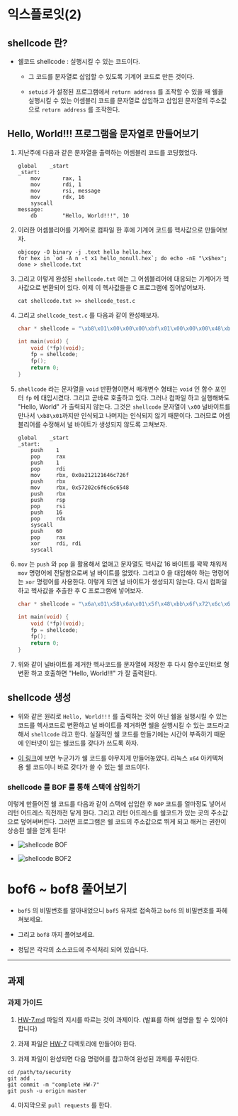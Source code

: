 # 익스플로잇(2)

## shellcode 란? 

- 쉘코드 shellcode : 실행시킬 수 있는 코드이다.

  - 그 코드를 문자열로 삽입할 수 있도록 기계어 코드로 만든 것이다. 

  - `setuid` 가 설정된 프로그램에서 `return address` 를 조작할 수 있을 때 쉘을 실행시킬 수 있는 어셈블리 코드를 문자열로 삽입하고 삽입된 문자열의 주소값으로 `return address` 를 조작한다. 

## Hello, World!!! 프로그램을 문자열로 만들어보기 

1. 지난주에 다음과 같은 문자열을 출력하는 어셈블리 코드를 코딩했었다. 

    ```assembly
    global    _start                  
    _start:                           
        mov       rax, 1             
        mov       rdi, 1            
        mov       rsi, message     
        mov       rdx, 16         
        syscall                  
    message:                    
        db        "Hello, World!!!", 10
    ```
    
2. 이러한 어셈블리어를 기계어로 컴파일 한 후에 기계어 코드를 헥사값으로 만들어보자. 

    ```shell
    objcopy -O binary -j .text hello hello.hex
    for hex in `od -A n -t x1 hello_nonull.hex`; do echo -nE "\x$hex"; done > shellcode.txt
    ```

3. 그리고 이렇게 완성된 `shellcode.txt` 에는 그 어셈블리어에 대응되는 기계어가 헥사값으로 변환되어 있다. 이제 이 헥사값들을 C 프로그램에 집어넣어보자.

    ```shell
    cat shellcode.txt >> shellcode_test.c
    ```

4. 그리고 `shellcode_test.c` 를 다음과 같이 완성해보자. 

    ```c
    char * shellcode = "\xb8\x01\x00\x00\x00\xbf\x01\x00\x00\x00\x48\xbe\xa5\x00\x40\x00\x00\x00\x00\x00\xba\x0d\x00\x00\x00\x0f\x05\xb8\x3c\x00\x00\x00\x48\x31\xff\x0f\x05\x48\x65\x6c\x6c\x6f\x2c\x20\x57\x6f\x72\x6c\x64\x0a";
    
    int main(void) {
        void (*fp)(void);
        fp = shellcode;
        fp();
        return 0;
    }
    ```
    
5. `shellcode` 라는 문자열을 `void` 반환형이면서 매개변수 형태는 `void` 인 함수 포인터 `fp` 에 대입시켰다. 그리고 곧바로 호출하고 있다. 그러나 컴파일 하고 실행해봐도 "Hello, World" 가 출력되지 않는다. 그것은 `shellcode` 문자열이 `\x00` 널바이트를 만나서 `\xb8\x01`까지만 인식되고 나머지는 인식되지 않기 때문이다. 그러므로 어셈블리어를 수정해서 널 바이트가 생성되지 않도록 고쳐보자. 

    ```assembly
    global    _start
    _start:
        push    1
        pop     rax
        push    1
        pop     rdi
        mov     rbx, 0x0a212121646c726f
        push    rbx
        mov     rbx, 0x57202c6f6c6c6548
        push    rbx
        push    rsp
        pop     rsi
        push    16
        pop     rdx
        syscall
        push    60
        pop     rax
        xor     rdi, rdi
        syscall
    ```

6. `mov` 는 `push` 와 `pop` 을 활용해서 없애고 문자열도 헥사값 16 바이트를 꽉꽉 채워저 `mov` 명령어에 전달함으로써 널 바이트를 없앴다. 그리고 0 을 대입해야 하는 명령어는 `xor` 명령어를 사용한다. 이렇게 되면 널 바이트가 생성되지 않는다. 다시 컴파일하고 헥사값을 추출한 후 C 프로그램에 넣어보자. 

    ```c
    char * shellcode = "\x6a\x01\x58\x6a\x01\x5f\x48\xbb\x6f\x72\x6c\x64\x21\x21\x21\x0a\x53\x48\xbb\x48\x65\x6c\x6c\x6f\x2c\x20\x57\x53\x54\x5e\x6a\x10\x5a\x0f\x05\x6a\x3c\x58\x48\x31\xff\x0f\x05\x48\x65\x6c\x6c\x6f\x2c\x20\x57\x6f\x72\x6c\x64\x0a";
    
    int main(void) {
        void (*fp)(void);
        fp = shellcode;
        fp();
        return 0;
    }
    ```
    
7. 위와 같이 널바이트를 제거한 헥사코드를 문자열에 저장한 후 다시 함수포인터로 형변환 하고 호출하면 "Hello, World!!!" 가 잘 출력된다. 

## shellcode 생성

- 위와 같은 원리로 `Hello, World!!!` 를 출력하는 것이 아닌 쉘을 실행시킬 수 있는 코드를 헥사코드로 변환하고 널 바이트를 제거하면 쉘을 실행시킬 수 있는 코드라고 해서 `shellcode` 라고 한다. 실질적인 쉘 코드를 만들기에는 시간이 부족하기 때문에 인터넷이 있는 쉘코드를 갖다가 쓰도록 하자. 

- [이 링크](http://shell-storm.org/shellcode/files/shellcode-806.php)에 보면 누군가가 쉘 코드를 야무지게 만들어놓았다. 리눅스 `x64` 아키텍쳐 용 쉘 코드이니 바로 갖다가 쓸 수 있는 쉘 코드이다. 

### shellcode 를 BOF 를 통해 스택에 삽입하기 

이렇게 만들어진 쉘 코드를 다음과 같이 스택에 삽입한 후 `NOP` 코드를 얼마정도 넣어서 리턴 어드레스 직전까전 닿게 한다. 그리고 리턴 어드레스를 쉘코드가 있는 곳의 주소값으로 덮어써버린다. 그러면 프로그램은 쉘 코드의 주소값으로 뛰게 되고 해커는 권한이 상승된 쉘을 얻게 된다!  

  - ![shellcode BOF](http://staff.ustc.edu.cn/~bjhua/courses/fall10/labs/lab2/a.jpg)

  - ![shellcode BOF2](https://image1.slideserve.com/3344372/buffer-overflow-cont1-l.jpg)

# bof6 ~ bof8 풀어보기 

- `bof5` 의 비밀번호를 알아내었으니 `bof5` 유저로 접속하고 `bof6` 의 비밀번호를 파헤쳐보세요. 

- 그리고 `bof8` 까지 풀어보세요. 

- 정답은 각각의 소스코드에 주석처리 되어 있습니다. 

---

## 과제 

### 과제 가이드 

1. [HW-7.md](HW-7/HW-7.md) 파일의 지시를 따르는 것이 과제이다. (발표를 하며 설명을 할 수 있어야 합니다)

2. 과제 파일은 [HW-7](HW-7) 디렉토리에 만들어야 한다. 

3. 과제 파일이 완성되면 다음 명령어를 참고하여 완성된 과제를 푸쉬한다. 

```shell
cd /path/to/security
git add .
git commit -m "complete HW-7"
git push -u origin master
```

4. 마지막으로 `pull requests` 를 한다. 
